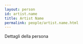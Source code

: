 ```yaml
---
layout: person
id: artist.name
title: Artist Name
permalink: people/artist.name.html
---
```


Dettagli della persona